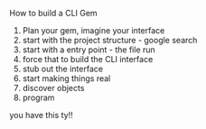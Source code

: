 How to build a CLI Gem

1. Plan your gem, imagine your interface
2. start with the project structure - google search
3. start with a entry point - the file run
4. force that to build the CLI interface
5. stub out the interface
6. start making things real
7. discover objects
8. program

you have this ty!!

